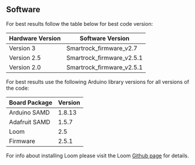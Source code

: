 ## Software

For best results follow the table below for best code version:

Hardware Version | Software Version
------- | -------
Version 3 | Smartrock_firmware_v2.7
Version 2.5 | Smartrock_firmware_v2.5.1
Version 2.0 | Smartrock_firmware_v2.5.1

For best results use the following Arduino library versions for all versions of the code:

Board Package | Version
------ | ------
Arduino SAMD | 1.8.13
Adafruit SAMD | 1.5.7
Loom | 2.5
Firmware | 2.5.1

For info about installing Loom please visit the Loom [Github page](https://github.com/OPEnSLab-OSU/Loom) for details.
